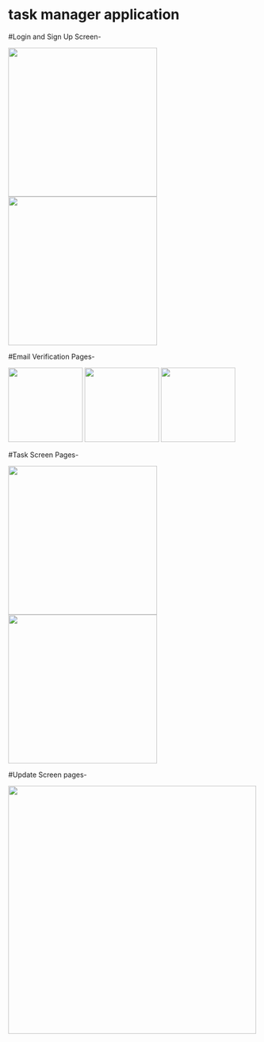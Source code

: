 # task manager application

#Login and Sign Up Screen- 

<img src="https://github.com/mahamudhasan0/task_manager_App/assets/72403684/2fa5746d-00f3-4799-bfad-581cde0eee34" width="300">
<img src="https://github.com/mahamudhasan0/task_manager_App/assets/72403684/ffb9bce8-92f9-49b4-af3b-60183d9c2553" width="300">

#Email Verification Pages-

<img src="https://github.com/mahamudhasan0/task_manager_App/assets/72403684/4eb7ccfd-1191-4aab-9af3-ab3a17399add" width="150">
<img src="https://github.com/mahamudhasan0/task_manager_App/assets/72403684/56bf8a14-57a1-4d6f-827f-1b42742cc504" width="150">
<img src="https://github.com/mahamudhasan0/task_manager_App/assets/72403684/f61d331a-3813-4ac4-9353-8ab5cd689537" width="150">

#Task Screen Pages-

<img src="https://github.com/mahamudhasan0/task_manager_App/assets/72403684/cce7657d-fdfd-440f-bce8-b629c5159a84" width="300">
<img src="https://github.com/mahamudhasan0/task_manager_App/assets/72403684/47c36a55-cdf5-467c-b5c6-0e63f5198f93" width="300">

#Update Screen pages-

<img src="https://github.com/mahamudhasan0/task_manager_App/assets/72403684/3037a989-ac5e-4edf-af50-bf3e3d30e930" width="500">

